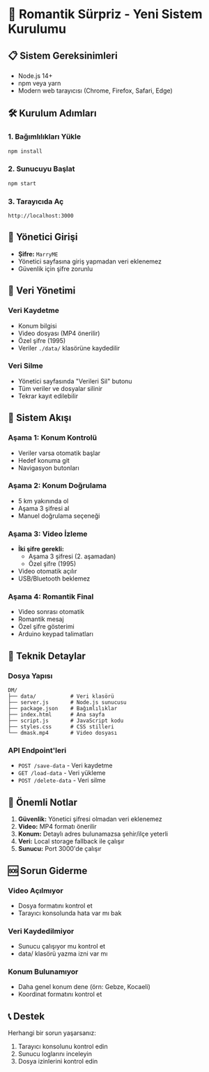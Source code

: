 # 🚀 Romantik Sürpriz - Yeni Sistem Kurulumu

## 📋 Sistem Gereksinimleri
- Node.js 14+ 
- npm veya yarn
- Modern web tarayıcısı (Chrome, Firefox, Safari, Edge)

## 🛠️ Kurulum Adımları

### 1. Bağımlılıkları Yükle
```bash
npm install
```

### 2. Sunucuyu Başlat
```bash
npm start
```

### 3. Tarayıcıda Aç
```
http://localhost:3000
```

## 🔐 Yönetici Girişi
- **Şifre:** `MarryME`
- Yönetici sayfasına giriş yapmadan veri eklenemez
- Güvenlik için şifre zorunlu

## 📁 Veri Yönetimi

### Veri Kaydetme
- Konum bilgisi
- Video dosyası (MP4 önerilir)
- Özel şifre (1995)
- Veriler `./data/` klasörüne kaydedilir

### Veri Silme
- Yönetici sayfasında "Verileri Sil" butonu
- Tüm veriler ve dosyalar silinir
- Tekrar kayıt edilebilir

## 🎯 Sistem Akışı

### Aşama 1: Konum Kontrolü
- Veriler varsa otomatik başlar
- Hedef konuma git
- Navigasyon butonları

### Aşama 2: Konum Doğrulama
- 5 km yakınında ol
- Aşama 3 şifresi al
- Manuel doğrulama seçeneği

### Aşama 3: Video İzleme
- **İki şifre gerekli:**
  - Aşama 3 şifresi (2. aşamadan)
  - Özel şifre (1995)
- Video otomatik açılır
- USB/Bluetooth beklemez

### Aşama 4: Romantik Final
- Video sonrası otomatik
- Romantik mesaj
- Özel şifre gösterimi
- Arduino keypad talimatları

## 🔧 Teknik Detaylar

### Dosya Yapısı
```
DM/
├── data/           # Veri klasörü
├── server.js       # Node.js sunucusu
├── package.json    # Bağımlılıklar
├── index.html      # Ana sayfa
├── script.js       # JavaScript kodu
├── styles.css      # CSS stilleri
└── dmask.mp4       # Video dosyası
```

### API Endpoint'leri
- `POST /save-data` - Veri kaydetme
- `GET /load-data` - Veri yükleme  
- `POST /delete-data` - Veri silme

## 🚨 Önemli Notlar

1. **Güvenlik:** Yönetici şifresi olmadan veri eklenemez
2. **Video:** MP4 formatı önerilir
3. **Konum:** Detaylı adres bulunamazsa şehir/ilçe yeterli
4. **Veri:** Local storage fallback ile çalışır
5. **Sunucu:** Port 3000'de çalışır

## 🆘 Sorun Giderme

### Video Açılmıyor
- Dosya formatını kontrol et
- Tarayıcı konsolunda hata var mı bak

### Veri Kaydedilmiyor
- Sunucu çalışıyor mu kontrol et
- data/ klasörü yazma izni var mı

### Konum Bulunamıyor
- Daha genel konum dene (örn: Gebze, Kocaeli)
- Koordinat formatını kontrol et

## 📞 Destek
Herhangi bir sorun yaşarsanız:
1. Tarayıcı konsolunu kontrol edin
2. Sunucu loglarını inceleyin
3. Dosya izinlerini kontrol edin
